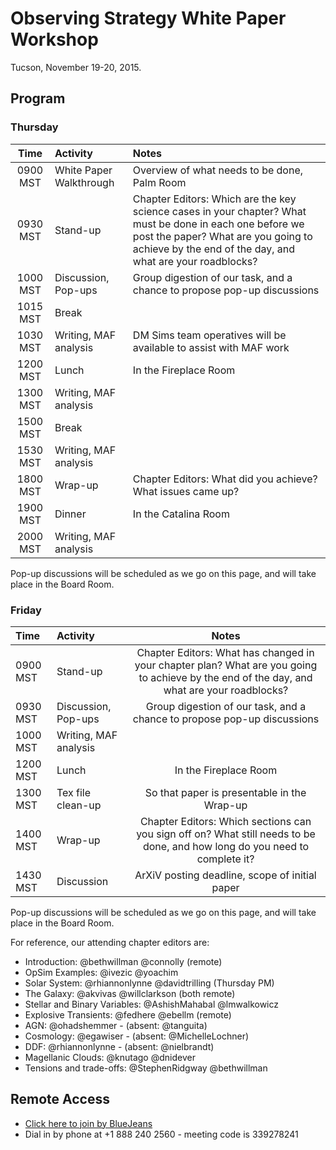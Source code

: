 # Observing Strategy White Paper Workshop

Tucson, November 19-20, 2015.

## Program

### Thursday

|   **Time**     |   **Activity**   |   **Notes**  |
|:--------------:|:-----------------|:-------------|
|   0900 MST     | White Paper Walkthrough  | Overview of what needs to be done, Palm Room |
|   0930 MST     | Stand-up                 | Chapter Editors: Which are the key science cases in your chapter? What must be done in each one before we post the paper? What are you going to achieve by the end of the day, and what are your roadblocks? | 
|   1000 MST     | Discussion, Pop-ups      | Group digestion of our task, and a chance to propose pop-up discussions |
|   1015 MST     | Break                    | | 
|   1030 MST     | Writing, MAF analysis    | DM Sims team operatives will be available to assist with MAF work | 
|   1200 MST     | Lunch                    | In the Fireplace Room |
|   1300 MST     | Writing, MAF analysis    | |
|   1500 MST     | Break                    | |
|   1530 MST     | Writing, MAF analysis    | | 
|   1800 MST     | Wrap-up                  | Chapter Editors: What did you achieve? What issues came up? |
|   1900 MST     | Dinner                   | In the Catalina Room | 
|   2000 MST     | Writing, MAF analysis    | | 

Pop-up discussions will be scheduled as we go on this page, and will take place in the Board Room.

### Friday

|   **Time**     |   **Activity**   |   **Notes**  |
:----------------|:-----------------|:-------------:
|   0900 MST     | Stand-up                 | Chapter Editors: What has changed in your chapter plan? What are you going to achieve by the end of the day, and what are your roadblocks? | 
|   0930 MST     | Discussion, Pop-ups      | Group digestion of our task, and a chance to propose pop-up discussions |
|   1000 MST     | Writing, MAF analysis    | | 
|   1200 MST     | Lunch                    | In the Fireplace Room |
|   1300 MST     | Tex file clean-up        | So that paper is presentable in the Wrap-up |
|   1400 MST     | Wrap-up                  | Chapter Editors: Which sections can you sign off on? What still needs to be done, and how long do you need to complete it? |
|   1430 MST     | Discussion               | ArXiV posting deadline, scope of initial paper | 

Pop-up discussions will be scheduled as we go on this page, and will take place in the Board Room.

For reference, our attending chapter editors are:

* Introduction: @bethwillman @connolly (remote)
* OpSim Examples: @ivezic @yoachim
* Solar System: @rhiannonlynne @davidtrilling (Thursday PM)
* The Galaxy: @akvivas @willclarkson (both remote)
* Stellar and Binary Variables: @AshishMahabal @lmwalkowicz 
* Explosive Transients: @fedhere @ebellm (remote)
* AGN: @ohadshemmer - (absent: @tanguita)
* Cosmology: @egawiser - (absent: @MichelleLochner)
* DDF: @rhiannonlynne - (absent: @nielbrandt)
* Magellanic Clouds: @knutago @dnidever
* Tensions and trade-offs: @StephenRidgway @bethwillman


## Remote Access

* [Click here to join by BlueJeans](https://bluejeans.com/339278241/85719?src=htmlEmail&g=onxxe5djpjagy43toqxg64th)
* Dial in by phone at +1 888 240 2560 - meeting code is 339278241
